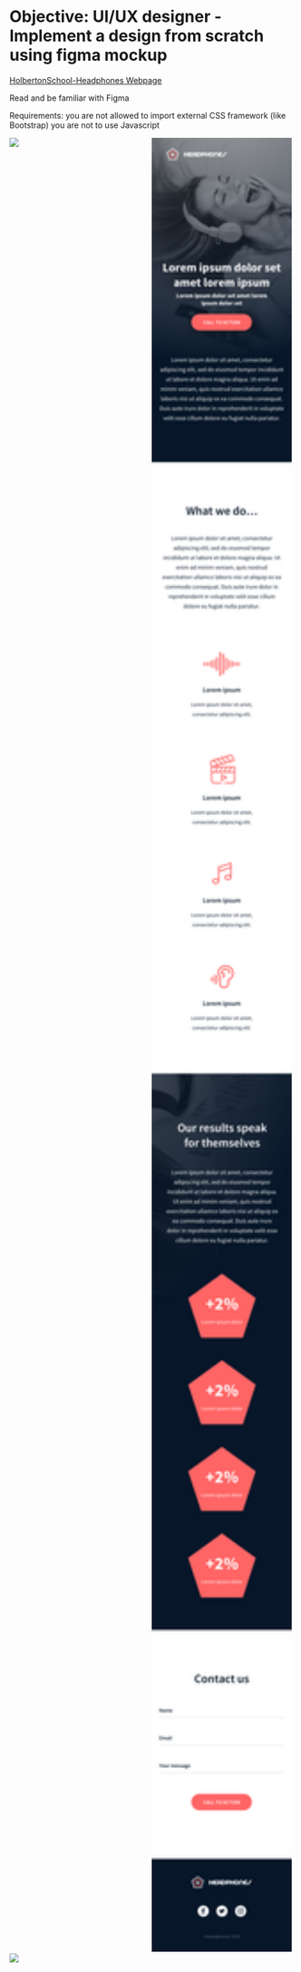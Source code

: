 # Objective: UI/UX designer - Implement a design from scratch using figma mockup

[HolbertonSchool-Headphones Webpage](https://ckcarr.github.io/holbertonschool-headphones/)
<p> Read and be familiar with Figma</p>
<p>Requirements:
you are not allowed to import external CSS framework (like Bootstrap)
you are not to use Javascript</p>
<img class=tablet-image src="readme_images/01_headphones_tablet@2x.png" />
<img class=mobile-image src="readme_images/01_headphones_mobile@2x.png" />
<img class=desktop-image src="readme_images/01_headphones_desktop@2x.png" />

<style>
  .img{
    display: inline-block;
  }
  img.mobile-image {
    width: 49%;
    display: inline-block;
  }
  img.tablet-image {
  display: inline-block;
  width: 49%;
  vertical-align: top;
  }
</style>
